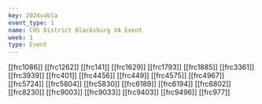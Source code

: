 ```yaml
---
key: 2024vabla
event_type: 1
name: CHS District Blacksburg VA Event
week: 1
type: Event
---
```

[[frc1086]]
[[frc1262]]
[[frc141]]
[[frc1629]]
[[frc1793]]
[[frc1885]]
[[frc3361]]
[[frc3939]]
[[frc401]]
[[frc4456]]
[[frc449]]
[[frc4575]]
[[frc4967]]
[[frc5724]]
[[frc5804]]
[[frc5830]]
[[frc6189]]
[[frc6194]]
[[frc6802]]
[[frc8230]]
[[frc9003]]
[[frc9033]]
[[frc9403]]
[[frc9496]]
[[frc977]]
